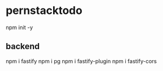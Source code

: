 # pernstacktodo

npm init -y
  ## backend
npm i fastify
npm i pg
npm i fastify-plugin
npm i fastify-cors

